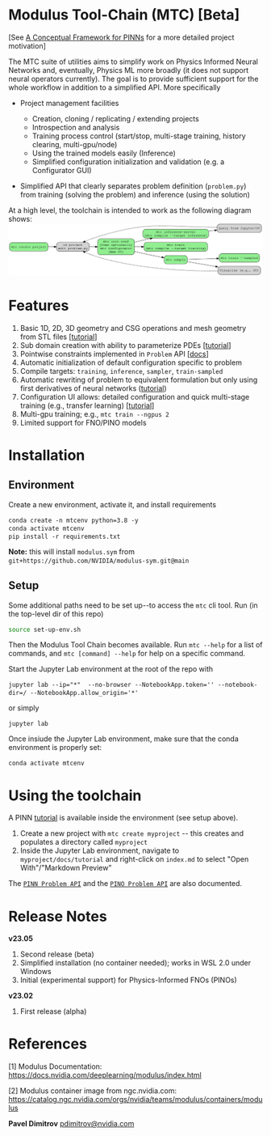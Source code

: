 
# Modulus Tool-Chain (MTC) [Beta]

[See [A Conceptual Framework for PINNs](mtc/templates/docs/PINNs/tutorial/ch0-pinn-conceptual-framework.md) for a more detailed project motivation]

The MTC suite of utilities aims to simplify work on Physics Informed Neural Networks and, eventually, Physics ML more broadly (it does not support neural operators currently). The goal is to provide sufficient support for the whole workflow in addition to a simplified API. More specifically

- Project management facilities
    - Creation, cloning / replicating / extending projects
    - Introspection and analysis
    - Training process control (start/stop, multi-stage training, history clearing, multi-gpu/node)
    - Using the trained models easily (Inference)
    - Simplified configuration initialization and validation (e.g. a Configurator GUI)

- Simplified API that clearly separates problem definition (`problem.py`) from training (solving the problem) and inference (using the solution)

At a high level, the toolchain is intended to work as the following diagram shows:
![c](mtc/templates/docs/PINNs/compiler-toolchain.svg)

# Features

1. Basic 1D, 2D, 3D geometry and CSG operations and mesh geometry from STL files [[tutorial](mtc/templates/docs/tutorial/ch2-sample-subdomains.md)]
1. Sub domain creation with ability to parameterize PDEs [[tutorial](mtc/templates/docs/PINNs/tutorial/ch1-hello-world.md)]
1. Pointwise constraints implemented in `Problem` API [[docs](mtc/templates/docs/problem.md)]
1. Automatic initialization of default configuration specific to problem
1. Compile targets: `training`, `inference`, `sampler`, `train-sampled`
1. Automatic rewriting of problem to equivalent formulation but only using first derivatives of neural networks ([tutorial](mtc/templates/docs/PINNs/tutorial/ch6-semantic-analysis.md))
1. Configuration UI allows: detailed configuration and quick multi-stage training (e.g., transfer learning) [[tutorial](mtc/templates/docs/PINNs/tutorial/ch5-multi-stage-training.md)]
1. Multi-gpu training; e.g., `mtc train --ngpus 2`
1. Limited support for FNO/PINO models


# Installation

## Environment
Create a new environment, activate it, and install requirements
```
conda create -n mtcenv python=3.8 -y
conda activate mtcenv
pip install -r requirements.txt
```

**Note:** this will install `modulus.sym` from `git+https://github.com/NVIDIA/modulus-sym.git@main`

## Setup

Some additional paths need to be set up--to access the `mtc` cli tool. Run (in the top-level dir of this repo)
```bash
source set-up-env.sh
```
Then the Modulus Tool Chain becomes available. Run `mtc --help` for a list of commands, and `mtc [command] --help` for help on a specific command. 

Start the Jupyter Lab environment at the root of the repo with
```
jupyter lab --ip="*"  --no-browser --NotebookApp.token='' --notebook-dir=/ --NotebookApp.allow_origin='*'
```
or simply
```
jupyter lab
```

Once insiude the Jupyter Lab environment, make sure that the conda environment is properly set: 
```
conda activate mtcenv
```

# Using the toolchain

A PINN [tutorial](mtc/templates/docs/PINNs/tutorial/index.md) is available inside the environment (see setup above). 
1. Create a new project with `mtc create myproject` -- this creates and populates a directory called `myproject`
1. Inside the Jupyter Lab environment, navigate to  `myproject/docs/tutorial` and right-click on `index.md` to select "Open With"/"Markdown Preview"

The [`PINN Problem API`](mtc/templates/docs//PINNs/problem.md) and the [`PINO Problem API`](mtc/templates/docs/NOs/problem.md) are also documented.


# Release Notes

**v23.05**

1. Second release (beta)
1. Simplified installation (no container needed); works in WSL 2.0 under Windows
1. Initial (experimental support) for Physics-Informed FNOs (PINOs)

**v23.02**

1. First release (alpha)

# References

[1] Modulus Documentation: https://docs.nvidia.com/deeplearning/modulus/index.html

[2] Modulus container image from ngc.nvidia.com: https://catalog.ngc.nvidia.com/orgs/nvidia/teams/modulus/containers/modulus

**Pavel Dimitrov** pdimitrov@nvidia.com
